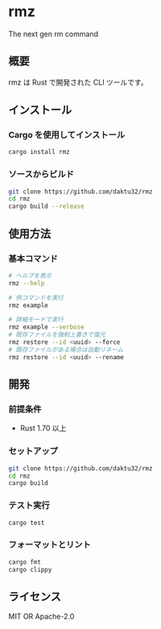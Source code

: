 # rmz

The next gen rm command

## 概要

rmz は Rust で開発された CLI ツールです。

## インストール

### Cargo を使用してインストール

```bash
cargo install rmz
```

### ソースからビルド

```bash
git clone https://github.com/daktu32/rmz
cd rmz
cargo build --release
```

## 使用方法

### 基本コマンド

```bash
# ヘルプを表示
rmz --help

# 例コマンドを実行
rmz example

# 詳細モードで実行
rmz example --verbose
# 既存ファイルを強制上書きで復元
rmz restore --id <uuid> --force
# 既存ファイルがある場合は自動リネーム
rmz restore --id <uuid> --rename
```

## 開発

### 前提条件

- Rust 1.70 以上

### セットアップ

```bash
git clone https://github.com/daktu32/rmz
cd rmz
cargo build
```

### テスト実行

```bash
cargo test
```

### フォーマットとリント

```bash
cargo fmt
cargo clippy
```

## ライセンス

MIT OR Apache-2.0